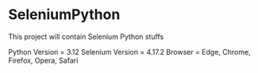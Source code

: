 # SeleniumPython
This project will contain Selenium Python stuffs

Python Version = 3.12
Selenium Version = 4.17.2
Browser = Edge, Chrome, Firefox, Opera, Safari